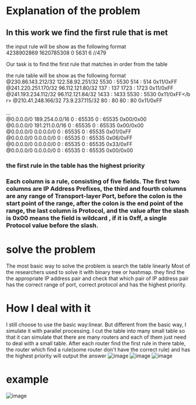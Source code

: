 # Explanation of the problem

## In this work we find the first rule that is met

the input rule will be show as the following format</br>
4238902869 1620785308 0 5631 6 //479</br>

Our task is to find the first rule that matches in order from the table</br>

the rule table will be show as the following format</br>
@230.86.143.212/32 122.58.92.251/32 5530 : 5530 514 : 514 0x11/0xFF</br>
@241.220.251.170/32 96.112.121.80/32 137 : 137 1723 : 1723 0x11/0xFF</br>
@241.193.234.112/32 96.112.121.84/32 1433 : 1433 5530 : 5530 0x11/0xFF</b</br>r>
@210.41.248.166/32 73.9.237.115/32 80 : 80 80 : 80 0x11/0xFF</br></br>
...</br>
@0.0.0.0/0 189.254.0.0/16 0 : 65535 0 : 65535 0x00/0x00</br>
@0.0.0.0/0 191.211.0.0/16 0 : 65535 0 : 65535 0x00/0x00</br>
@0.0.0.0/0 0.0.0.0/0 0 : 65535 0 : 65535 0x01/0xFF</br>
@0.0.0.0/0 0.0.0.0/0 0 : 65535 0 : 65535 0x06/0xFF</br>
@0.0.0.0/0 0.0.0.0/0 0 : 65535 0 : 65535 0x33/0xFF</br>
@0.0.0.0/0 0.0.0.0/0 0 : 65535 0 : 65535 0x00/0x00</br>

### the first rule in the table has the highest priority </br>
### Each column is a rule, consisting of five fields. The first two columns are IP Address Prefixes, the third and fourth columns are any range of Transport-layer Port, before the colon is the start point of the range, after the colon is the end point of the range, the last column is Protocol, and the value after the slash is 0x00 means the field is wildcard , if it is 0xff, a single Protocol value before the slash.</br>


# solve the problem

The most basic way to solve the problem is search the table linearly
Most of the researchers used to solve it with binary tree or hashmap. they find the the appropriate IP address pair and check that which pair of IP address pair has the correct range of port, correct protocol and has the highest priority.

# How I deal with it
I still choose to use the basic way:linear. But different from the basic way, I simulate it with parallel processing. I cut the table into many small table so that it can simulate that there are many routers and each of them just need to deal with a small table. After each router find the first rule in there table, the router which find a rule(some router don't have the correct rule) and has the highest priority will output the answer
![image](https://user-images.githubusercontent.com/67550587/216061475-d8bc8c88-e08b-4ccc-8def-b3afea3c740d.png)
![image](https://user-images.githubusercontent.com/67550587/216061524-380cc8de-2e59-406f-8afb-d5e40e73b4d1.png)
![image](https://user-images.githubusercontent.com/67550587/216061563-b1fe1384-1a7e-4c37-b7cd-ad7201327716.png)

# example
![image](https://user-images.githubusercontent.com/67550587/216062080-2fdb8e19-b936-4ecf-aa40-06e416559466.png)





